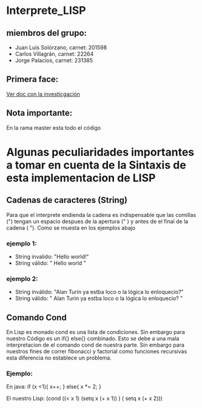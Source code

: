 # Interprete_LISP

## miembros del grupo:
- Juan Luis Solórzano, carnet: 201598
- Carlos Villagrán,    carnet: 22264
- Jorge Palacios,      carnet: 231385

## Primera face:
[Ver doc con la investicgación](https://docs.google.com/document/d/1gnTj-BvUHW2ATFoACNjD3tx1tIwkDdJFa-MMkx-zV0s/edit?usp=sharing)

## Nota importante:
En la rama master esta todo el código

# Algunas peculiaridades importantes a tomar en cuenta de la Sintaxis de esta implementacion de LISP
## Cadenas de caracteres (String)
Para que el interprete endienda la cadena es indispensable que las comillas (") tengan un espacio despues de la apertura (" ) y antes de el final de la cadena ( "). Como se muesta en los ejemplos abajo
### ejemplo 1:
- String invalido: "Hello world!"
- String válido:   " Hello world "
### ejemplo 2:
- String inválido: "Alan Turin ya estba loco o la lógica lo enloquecio?"
- String válido:   " Alan Turin ya estba loco o la lógica lo enloquecio? "

## Comando Cond
En Lisp es monado cond es una lista de condiciones. Sin embargo para nuestro Código es un if{} else{} combinado. Esto se debe a una mala interpretacion de el comando cond de nuestra parte. Sin embargo para nuestros fines de correr fibonacci y factorial como funciones recursivas esta diferencia no establece un problema. 
### Ejemplo:
En java:
if (x <1){
  x++;
  }
else{
  x *= 2;
  }

El nuestro Lisp:
(cond ((< x 1) (setq x (+ x 1)) ) ( setq x (+ x 2)))



